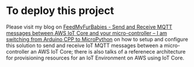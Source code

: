 # To deploy this project

Please visit my blog on [FeedMyFurBabies - Send and Receive MQTT messages between AWS IoT Core and your micro-controller – I am switching from Arduino CPP to MicroPython](https://chiwaichan.co.nz/2024/02/18/feedmyfurbabies-send-and-receive-mqtt-messages-between-aws-iot-core-and-your-micro-controller-i-am-switching-from-arduino-cpp-to-micropython/) on how to setup and configure this solution to send and receive IoT MQTT messages between a micro-controller an AWS IoT Core; there is also talks of a referenece architecture for provisioning resources for an IoT Environment on AWS using IoT Core.
